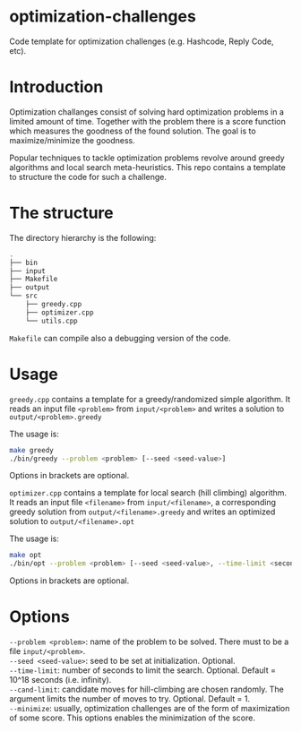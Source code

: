 # optimization-challenges
Code template for optimization challenges (e.g. Hashcode, Reply Code, etc).

# Introduction
Optimization challanges consist of solving hard optimization problems in a limited amount of time.
Together with the problem there is a score function which measures the goodness of the found solution.
The goal is to maximize/minimize the goodness.

Popular techniques to tackle optimization problems revolve around greedy algorithms and local search meta-heuristics.
This repo contains a template to structure the code for such a challenge.

# The structure
The directory hierarchy is the following:
```bash
.
├── bin
├── input
├── Makefile
├── output
└── src
    ├── greedy.cpp
    ├── optimizer.cpp
    └── utils.cpp
```

`Makefile` can compile also a debugging version of the code.

# Usage
`greedy.cpp` contains a template for a greedy/randomized simple algorithm. It reads an input file `<problem>` from `input/<problem>` 
and writes a solution to `output/<problem>.greedy`  

The usage is:
```bash
make greedy
./bin/greedy --problem <problem> [--seed <seed-value>]
```
Options in brackets are optional.


`optimizer.cpp` contains a template for local search (hill climbing) algorithm. It reads an input file `<filename>` from `input/<filename>`,
a corresponding greedy solution from `output/<filename>.greedy` and writes an optimized solution to `output/<filename>.opt`  

The usage is:
```bash
make opt
./bin/opt --problem <problem> [--seed <seed-value>, --time-limit <seconds>, --cand-limit <number-of-moves>, --minimize]
```

Options in brackets are optional.


# Options
`--problem <problem>`: name of the problem to be solved. There must to be a file `input/<problem>`.  
`--seed <seed-value>`: seed to be set at initialization. Optional.  
`--time-limit`: number of seconds to limit the search. Optional. Default = 10^18 seconds (i.e. infinity).  
`--cand-limit`: candidate moves for hill-climbing are chosen randomly. The argument limits the number of moves to try. Optional. Default = 1.  
`--minimize`: usually, optimization challenges are of the form of maximization of some score. This options enables the minimization of the score.  